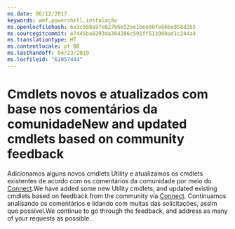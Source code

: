 ```yaml
---
ms.date: 06/12/2017
keywords: wmf,powershell,instalação
ms.openlocfilehash: 6a3c888a97e027b6e52ee1bee80fe86be858d2b5
ms.sourcegitcommit: e7445ba8203da304286c591ff513900ad1c244a4
ms.translationtype: HT
ms.contentlocale: pt-BR
ms.lasthandoff: 04/23/2019
ms.locfileid: "62057444"
---
```

# <a name="new-and-updated-cmdlets-based-on-community-feedback"></a><span data-ttu-id="ed776-102">Cmdlets novos e atualizados com base nos comentários da comunidade</span><span class="sxs-lookup"><span data-stu-id="ed776-102">New and updated cmdlets based on community feedback</span></span>
<span data-ttu-id="ed776-103">Adicionamos alguns novos cmdlets Utility e atualizamos os cmdlets existentes de acordo com os comentários da comunidade por meio do [Connect](https://connect.microsoft.com/powershell).</span><span class="sxs-lookup"><span data-stu-id="ed776-103">We have added some new Utility cmdlets, and updated existing cmdlets based on feedback from the community via [Connect](https://connect.microsoft.com/powershell).</span></span> <span data-ttu-id="ed776-104">Continuamos analisando os comentários e lidando com muitas das solicitações, assim que possível.</span><span class="sxs-lookup"><span data-stu-id="ed776-104">We continue to go through the feedback, and address as many of your requests as possible.</span></span>
